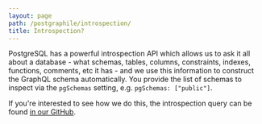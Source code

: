 ```yaml
---
layout: page
path: /postgraphile/introspection/
title: Introspection?
---
```


PostgreSQL has a powerful introspection API which allows us to ask it all
about a database - what schemas, tables, columns, constraints, indexes,
functions, comments, etc it has - and we use this information to construct
the GraphQL schema automatically. You provide the list of schemas to inspect
via the `pgSchemas` setting, e.g. `pgSchemas: ["public"]`.

If you're interested to see how we do this, the introspection query can be
found [in our
GitHub](https://github.com/graphile/graphile-engine/blob/master/packages/graphile-build-pg/src/plugins/introspectionQuery.js).
